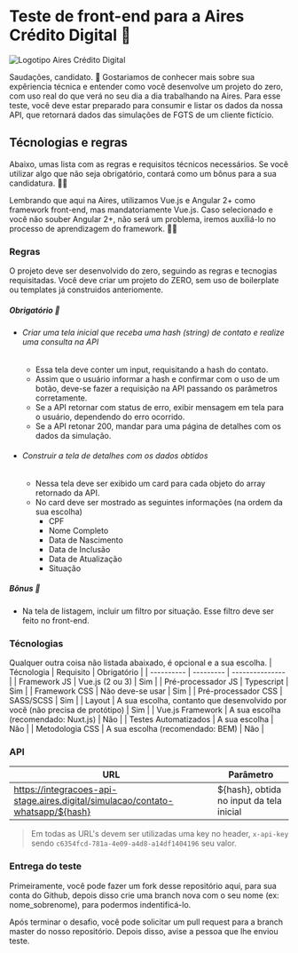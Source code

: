 # Teste de front-end para a Aires Crédito Digital 💸

![Logotipo Aires Crédito Digital](https://www.aires.digital/_nuxt/img/aires-logo-blue.031b66e.svg)

Saudações, candidato. 🖖
Gostariamos de conhecer mais sobre sua expêriencia técnica e entender como você desenvolve um projeto do zero, com uso real do que verá no seu dia a dia trabalhando na Aires. Para esse teste, você deve estar preparado para consumir e listar os dados da nossa API, que retornará dados das simulações de FGTS de um cliente fictício.

## Técnologias e regras
 
 Abaixo, umas lista com as regras e requisitos técnicos necessários.
 Se você utilizar algo que não seja obrigatório, contará como um bônus para a sua candidatura. 👏👏
 
 Lembrando que aqui na Aires, utilizamos Vue.js e Angular 2+ como framework front-end, mas mandatoriamente Vue.js. Caso selecionado e você não souber Angular 2+, não será um problema, iremos auxiliá-lo no processo de aprendizagem do framework. 🤝🤓

### Regras
O projeto deve ser desenvolvido do zero, seguindo as regras e tecnogias requisitadas. Você deve criar um projeto do ZERO, sem uso de boilerplate ou templates já construidos anteriomente.
 
##### Obrigatório  💪
   - ###### Criar uma tela inicial que receba uma hash (string) de contato e realize uma consulta na API
     - Essa tela deve conter um input, requisitando  a hash do contato.
     - Assim que o usuário informar a hash e confirmar com o uso de um botão, deve-se fazer a requisição na API passando os parâmetros corretamente.
     - Se a API retornar com status de erro, exibir mensagem em tela para o usuário, dependendo do erro ocorrido.
     - Se a API retonar 200, mandar para uma página de detalhes com os dados da simulação.
   - ###### Construir a tela de detalhes com os dados obtidos
  
     - Nessa tela deve ser exibido um card para cada objeto do array retornado da API.
     - No card deve ser mostrado as seguintes informações (na ordem da sua escolha)
       - CPF
       - Nome Completo
       - Data de Nascimento
       - Data de Inclusão
       - Data de Atualização
       - Situação

##### Bônus 👀

- Na tela de listagem, incluir um filtro por situação. Esse filtro deve ser feito no front-end.

### Técnologias
Qualquer outra coisa não listada abaixado, é opcional e a sua escolha.
| Técnologia | Requisito |  Obrigatório |
| ---------- | --------- |  --------------- |
| Framework JS | Vue.js (2 ou 3) | Sim |
| Pré-processador JS | Typescript | Sim |
| Framework CSS | Não deve-se usar | Sim |
| Pré-processador CSS | SASS/SCSS | Sim |
| Layout | A sua escolha, contanto que desenvolvido por você (não precisa de protótipo) | Sim |
| Vue.js Framework | A sua escolha (recomendado: Nuxt.js) | Não |
| Testes Automatizados | A sua escolha | Não |
| Metodologia CSS | A sua escolha (recomendado: BEM) | Não |

### API

| URL | Parâmetro |
| ---------- | --------- |
| https://integracoes-api-stage.aires.digital/simulacao/contato-whatsapp/${hash} | ${hash}, obtida no input da tela inicial | 
> Em todas as URL's devem ser utilizadas uma key no header, `x-api-key` sendo `c6354fcd-781a-4e09-a4d8-a14df1404196` seu valor.

### Entrega do teste
Primeiramente, você pode fazer um fork desse repositório aqui, para sua conta do Github, depois disso crie uma branch nova com o seu nome (ex: nome_sobrenome), para podermos indentificá-lo.

Após terminar o desafio, você pode solicitar um pull request para a branch master do nosso repositório.
Depois disso, avise a pessoa que lhe enviou teste.


